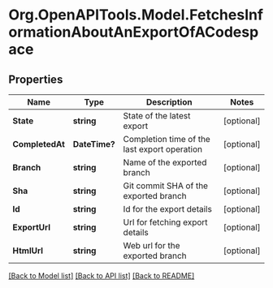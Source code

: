 # Org.OpenAPITools.Model.FetchesInformationAboutAnExportOfACodespace

## Properties

Name | Type | Description | Notes
------------ | ------------- | ------------- | -------------
**State** | **string** | State of the latest export | [optional] 
**CompletedAt** | **DateTime?** | Completion time of the last export operation | [optional] 
**Branch** | **string** | Name of the exported branch | [optional] 
**Sha** | **string** | Git commit SHA of the exported branch | [optional] 
**Id** | **string** | Id for the export details | [optional] 
**ExportUrl** | **string** | Url for fetching export details | [optional] 
**HtmlUrl** | **string** | Web url for the exported branch | [optional] 

[[Back to Model list]](../README.md#documentation-for-models) [[Back to API list]](../README.md#documentation-for-api-endpoints) [[Back to README]](../README.md)

